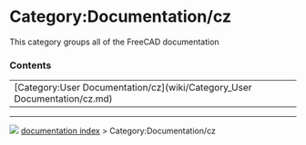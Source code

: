 # Category:Documentation/cz
This category groups all of the FreeCAD documentation

### Contents

|     |     |     |
| --- | --- | --- |
| [Category:User Documentation/cz](wiki/Category_User Documentation/cz.md) |



---
![](images/Right_arrow.png) [documentation index](../README.md) > Category:Documentation/cz
